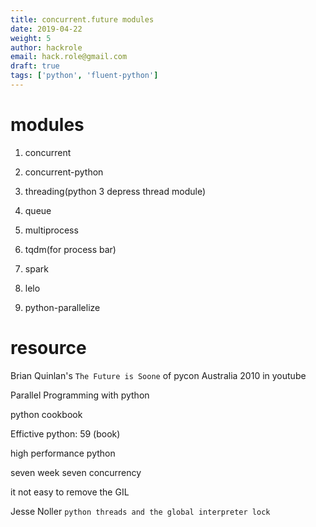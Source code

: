 ```yaml
---
title: concurrent.future modules
date: 2019-04-22
weight: 5
author: hackrole
email: hack.role@gmail.com
draft: true
tags: ['python', 'fluent-python']
---
```


# modules

1) concurrent

2) concurrent-python

3) threading(python 3 depress thread module)

4) queue

5) multiprocess

6) tqdm(for process bar)

7) spark

8) lelo

9) python-parallelize

# resource

Brian Quinlan's `The Future is Soone` of pycon Australia 2010 in youtube

Parallel Programming with python

python cookbook

Effictive python: 59 (book)

high performance python

seven week seven concurrency

it not easy to remove the GIL

Jesse Noller `python threads and the global interpreter lock`

